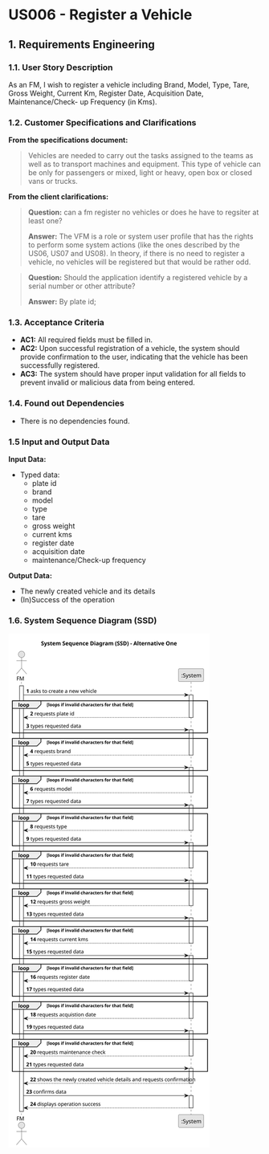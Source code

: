 # US006 - Register a Vehicle


## 1. Requirements Engineering

### 1.1. User Story Description

As an FM, I wish to register a vehicle including Brand, Model, Type, Tare,
Gross Weight, Current Km, Register Date, Acquisition Date, Maintenance/Check-
up Frequency (in Kms).
### 1.2. Customer Specifications and Clarifications 

**From the specifications document:**

>	Vehicles are needed to carry out the tasks assigned to the teams as well as to transport
machines and equipment. This type of vehicle can be only for passengers or mixed,
light or heavy, open box or closed vans or trucks.


**From the client clarifications:**

> **Question:** can a fm register no vehicles or does he have to regsiter at least one?
>
> **Answer:** The VFM is a role or system user profile that has the rights to perform some system actions (like the ones described by the US06, US07 and US08).
In theory, if there is no need to register a vehicle, no vehicles will be registered but that would be rather odd.

> **Question:** Should the application identify a registered vehicle by a serial number or other attribute?
>
> **Answer:** By plate id;

### 1.3. Acceptance Criteria

* **AC1:** All required fields must be filled in.
* **AC2:** Upon successful registration of a vehicle, the system should provide confirmation to the user, indicating that the vehicle has been successfully registered.
* **AC3:** The system should have proper input validation for all fields to prevent invalid or malicious data from being entered.


### 1.4. Found out Dependencies

* There is no dependencies found.

### 1.5 Input and Output Data

**Input Data:**

* Typed data:
    * plate id
    * brand
    * model 
    * type
    * tare
    * gross weight
    * current kms
    * register date
    * acquisition date
    * maintenance/Check-up frequency

**Output Data:**

* The newly created vehicle and its details
* (In)Success of the operation

### 1.6. System Sequence Diagram (SSD)

![System Sequence Diagram](svg/us006-system-sequence-diagram-alternative-one.svg)

